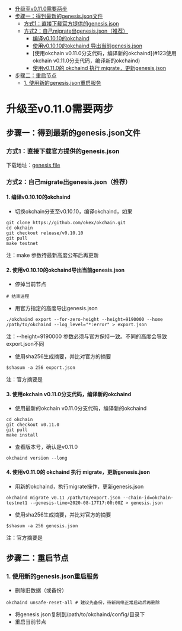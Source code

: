 
* [升级至v0.11.0需要两步](#升级至v0.11.0需要两步)
* [步骤一：得到最新的genesis.json文件](#1步骤一：得到最新的genesis.json文件)
   * [方式1：直接下载官方提供的genesis.json](#11方式1：直接下载官方提供的genesis.json)
   * [方式2：自己migrate出genesis.json（推荐）](#12方式2：自己migrate出genesis.json（推荐）)
      * [编译v0.10.10的okchaind](#121编译v0.10.10的okchaind)
      * [使用v0.10.10的okchaind 导出当前genesis.json](#122使用v0.10.10的okchaind导出当前genesis.json)
      * [使用okchain v0.11.0分支代码，编译新的okchaind](#123使用okchain v0.11.0分支代码，编译新的okchaind)
      * [使用v0.11.0的 okchaind 执行 migrate，更新genesis.json](#使用v0.11.0的okchaind执行migrate，更新genesis.json)
* [步骤二：重启节点](#2步骤二：重启节点)
   * [1. 使用新的genesis.json重启服务](#1使用新的genesis.json重启服务)







# 升级至v0.11.0需要两步

## 步骤一：得到最新的genesis.json文件
### 方式1：直接下载官方提供的genesis.json
下载地址：[genesis file](https://raw.githubusercontent.com/okex/testnets/master/v0.11/genesis.json)


### 方式2：自己migrate出genesis.json（推荐）
#### 1. 编译v0.10.10的okchaind
- 切换okchain分支至v0.10.10，编译okchaind，如果
```
git clone https://github.com/okex/okchain.git
cd okchain
git checkout release/v0.10.10
git pull
make testnet
```
注：make 参数待最新高度公布后再更新

#### 2. 使用v0.10.10的okchaind导出当前genesis.json
- 停掉当前节点
```
# 结束进程
```
- 用官方指定的高度导出genesis.json
```
./okchaind export --for-zero-height --height=9190000 --home /path/to/okchaind --log_level="*:error" > export.json
```
注：--height=9190000 参数必须与官方保持一致。不同的高度会导致export.json不同

- 使用sha256生成摘要，并比对官方的摘要
```
$shasum -a 256 export.json
```
注：官方摘要是


#### 3. 使用okchain v0.11.0分支代码，编译新的okchaind

- 使用最新的okchain v0.11.0分支代码，编译新的okchaind
```
cd okchain
git checkout v0.11.0
git pull
make install
```
- 查看版本号，确认是v0.11.0
```
okchaind version --long
```


#### 4. 使用v0.11.0的 okchaind 执行 migrate，更新genesis.json
- 用新的okchaind，执行migrate操作，更新genesis.json
```
okchaind migrate v0.11 /path/to/export.json --chain-id=okchain-testnet1 --genesis-time=2020-08-17T17:00:00Z > genesis.json
```

- 使用sha256生成摘要，并比对官方的摘要
```
$shasum -a 256 genesis.json
```
注：官方摘要是


## 步骤二：重启节点
### 1. 使用新的genesis.json重启服务
- 删除旧数据（或备份）
```
okchaind unsafe-reset-all # 建议先备份，待新网络正常启动后再删除
```
- 将genesis.json复制到/path/to/okchaind/config/目录下
- 重启当前节点







